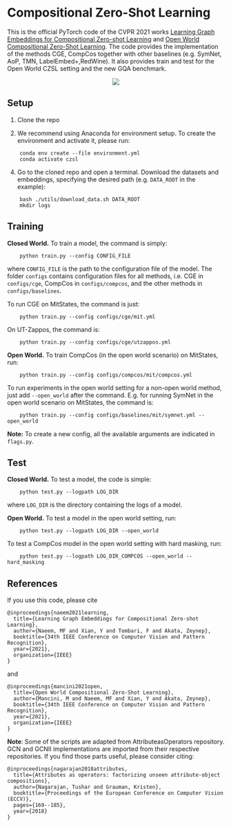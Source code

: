 
# Compositional Zero-Shot Learning
This is the official PyTorch code of the CVPR 2021 works [Learning Graph Embeddings for Compositional Zero-shot Learning](https://arxiv.org/pdf/2102.01987.pdf) and [Open World Compositional Zero-Shot Learning](https://arxiv.org/pdf/2101.12609.pdf).  The code provides the implementation of the methods CGE, CompCos together with other baselines (e.g. SymNet, AoP, TMN, LabelEmbed+,RedWine). It also provides train and test for the Open World CZSL setting and the new GQA benchmark.

<p align="center">
  <img src="utils/img.png" />
</p>

## Setup 

1. Clone the repo 

2. We recommend using Anaconda for environment setup. To create the environment and activate it, please run:
```
    conda env create --file environment.yml
    conda activate czsl
```

4. Go to the cloned repo and open a terminal. Download the datasets and embeddings, specifying the desired path (e.g. `DATA_ROOT` in the example):
```
    bash ./utils/download_data.sh DATA_ROOT
    mkdir logs
```

## Training
**Closed World.** To train a model, the command is simply:
```
    python train.py --config CONFIG_FILE
```
where `CONFIG_FILE` is the path to the configuration file of the model. 
The folder `configs` contains configuration files for all methods, i.e. CGE in `configs/cge`, CompCos in `configs/compcos`, and the other methods in `configs/baselines`.  

To run CGE on MitStates, the command is just:
```
    python train.py --config configs/cge/mit.yml
```
On UT-Zappos, the command is:
```
    python train.py --config configs/cge/utzappos.yml
```

**Open World.** To train CompCos (in the open world scenario) on MitStates, run:
```
    python train.py --config configs/compcos/mit/compcos.yml
```

To run experiments in the open world setting for a non-open world method, just add `--open_world` after the command. E.g. for running SymNet in the open world scenario on MitStates, the command is:
```
    python train.py --config configs/baselines/mit/symnet.yml --open_world
```
**Note:** To create a new config, all the available arguments are indicated in `flags.py`. 

## Test
 

**Closed World.** To test a model, the code is simple:
```
    python test.py --logpath LOG_DIR
```
where `LOG_DIR` is the directory containing the logs of a model.


**Open World.** To test a model in the open world setting, run:
```
    python test.py --logpath LOG_DIR --open_world
```

To test a CompCos model in the open world setting with hard masking, run:
```
    python test.py --logpath LOG_DIR_COMPCOS --open_world --hard_masking
```


## References
If you use this code, please cite
```
@inproceedings{naeem2021learning,
  title={Learning Graph Embeddings for Compositional Zero-shot Learning},
  author={Naeem, MF and Xian, Y and Tombari, F and Akata, Zeynep},
  booktitle={34th IEEE Conference on Computer Vision and Pattern Recognition},
  year={2021},
  organization={IEEE}
}
```
and
```
@inproceedings{mancini2021open,
  title={Open World Compositional Zero-Shot Learning},
  author={Mancini, M and Naeem, MF and Xian, Y and Akata, Zeynep},
  booktitle={34th IEEE Conference on Computer Vision and Pattern Recognition},
  year={2021},
  organization={IEEE}
}

```

**Note**: Some of the scripts are adapted from AttributeasOperators repository. GCN and GCNII implementations are imported from their respective repositories. If you find those parts useful, please consider citing:
```
@inproceedings{nagarajan2018attributes,
  title={Attributes as operators: factorizing unseen attribute-object compositions},
  author={Nagarajan, Tushar and Grauman, Kristen},
  booktitle={Proceedings of the European Conference on Computer Vision (ECCV)},
  pages={169--185},
  year={2018}
}
```
